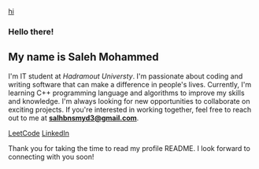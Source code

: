 
[hi](url"https://thebsd.github.io/StandWithPalestine/")

### Hello there!
## My name is Saleh Mohammed
I'm IT student at *Hadramout Universty*.
I'm passionate about coding and writing software that can make a difference in people's lives.
Currently, I'm learning C++ programming language and algorithms to improve my skills and knowledge.
I'm always looking for new opportunities to collaborate on exciting projects. If you're interested in working together,
 feel free to reach out to me at **salhbnsmyd3@gmail.com**.
 
[LeetCode](https://leetcode.com)
[LinkedIn](https://linkedin.com)


Thank you for taking the time to read my profile README. I look forward to connecting with you soon!



